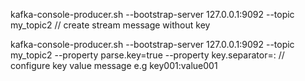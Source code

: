 

kafka-console-producer.sh --bootstrap-server 127.0.0.1:9092  --topic my_topic2 // create stream message without key 

kafka-console-producer.sh --bootstrap-server 127.0.0.1:9092  --topic my_topic2 --property parse.key=true --property key.separator=: // configure key value message e.g key001:value001